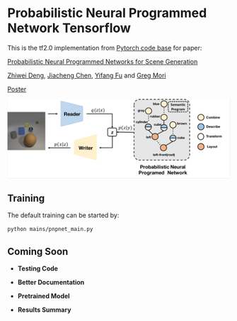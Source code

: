 # Probabilistic Neural Programmed Network Tensorflow

This is the tf2.0 implementation from [Pytorch code base](https://github.com/Lucas2012/ProbabilisticNeuralProgrammedNetwork) for paper: 

[Probabilistic Neural Programmed Networks for Scene Generation](http://www2.cs.sfu.ca/~mori/research/papers/deng-nips18.pdf)

[Zhiwei Deng](http://www.sfu.ca/~zhiweid/), [Jiacheng Chen](http://jcchen.me/), [Yifang Fu](https://yifangfu.wordpress.com/) and [Greg Mori](http://www2.cs.sfu.ca/~mori/)


[Poster](http://www.sfu.ca/~zhiweid/papers/PNP_Net_Poster.pdf)



<div align='center'>
  <img src='images/pipeline.png' width='512px'>
</div>



## Training

The default training can be started by: 

```bash
python mains/pnpnet_main.py 
```




## Coming Soon

- **Testing Code**


- **Better Documentation**


- **Pretrained Model**


- **Results Summary**


